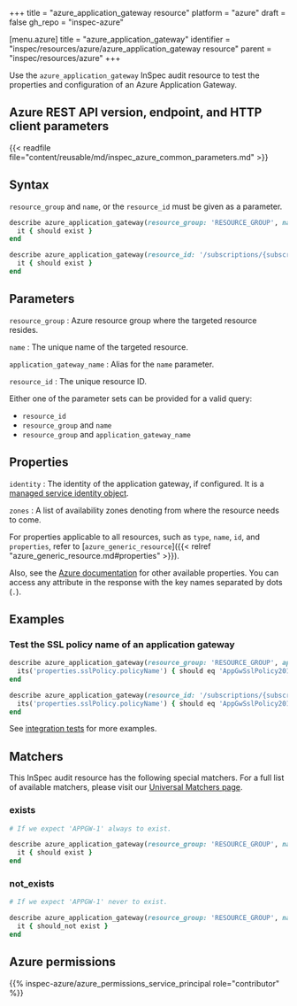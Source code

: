 +++
title = "azure_application_gateway resource"
platform = "azure"
draft = false
gh_repo = "inspec-azure"

[menu.azure]
title = "azure_application_gateway"
identifier = "inspec/resources/azure/azure_application_gateway resource"
parent = "inspec/resources/azure"
+++

Use the `azure_application_gateway` InSpec audit resource to test the properties and configuration of an Azure Application Gateway.

## Azure REST API version, endpoint, and HTTP client parameters

{{< readfile file="content/reusable/md/inspec_azure_common_parameters.md" >}}

## Syntax

`resource_group` and `name`, or the `resource_id` must be given as a parameter.

```ruby
describe azure_application_gateway(resource_group: 'RESOURCE_GROUP', name: 'NAME') do
  it { should exist }
end
```

```ruby
describe azure_application_gateway(resource_id: '/subscriptions/{subscriptionId}/resourceGroups/{resourceGroup}/providers/Microsoft.Network/applicationGateways/{gatewayName}') do
  it { should exist }
end
```

## Parameters

`resource_group`
: Azure resource group where the targeted resource resides.

`name`
: The unique name of the targeted resource.

`application_gateway_name`
: Alias for the `name` parameter.

`resource_id`
: The unique resource ID.

Either one of the parameter sets can be provided for a valid query:

- `resource_id`
- `resource_group` and `name`
- `resource_group` and `application_gateway_name`

## Properties

`identity`
: The identity of the application gateway, if configured. It is a [managed service identity object](https://docs.microsoft.com/en-us/rest/api/application-gateway/applicationgateways/get#managedserviceidentity).

`zones`
: A list of availability zones denoting from where the resource needs to come.

For properties applicable to all resources, such as `type`, `name`, `id`, and `properties`, refer to [`azure_generic_resource`]({{< relref "azure_generic_resource.md#properties" >}}).

Also, see the [Azure documentation](https://docs.microsoft.com/en-us/rest/api/application-gateway/applicationgateways/get#applicationgateway) for other available properties. You can access any attribute in the response with the key names separated by dots (`.`).

## Examples

### Test the SSL policy name of an application gateway

```ruby
describe azure_application_gateway(resource_group: 'RESOURCE_GROUP', application_gateway_name: 'APPLICATION_GATEWAY_NAME') do
  its('properties.sslPolicy.policyName') { should eq 'AppGwSslPolicy20170401S' }
end
```

```ruby
describe azure_application_gateway(resource_id: '/subscriptions/{subscriptionId}/resourceGroups/{resourceGroup}/providers/Microsoft.Network/applicationGateways/{gatewayName}') do
  its('properties.sslPolicy.policyName') { should eq 'AppGwSslPolicy20170401S' }
end
```

See [integration tests](https://github.com/inspec/inspec-azure/blob/main/test/integration/verify/controls/azure_application_gateway.rb) for more examples.

## Matchers

This InSpec audit resource has the following special matchers. For a full list of available matchers, please visit our [Universal Matchers page](https://docs.chef.io/inspec/matchers/).

### exists

```ruby
# If we expect 'APPGW-1' always to exist.

describe azure_application_gateway(resource_group: 'RESOURCE_GROUP', name: 'APPGW-1') do
  it { should exist }
end
```

### not_exists

```ruby
# If we expect 'APPGW-1' never to exist.

describe azure_application_gateway(resource_group: 'RESOURCE_GROUP', name: 'APPGW-1') do
  it { should_not exist }
end
```

## Azure permissions

{{% inspec-azure/azure_permissions_service_principal role="contributor" %}}
